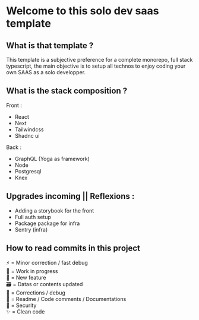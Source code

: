 # Welcome to this solo dev saas template

## What is that template ?

This template is a subjective preference for a complete monorepo, full stack typescript, the main objective is to setup all technos to enjoy coding your own SAAS as a solo developper.

## What is the stack composition ?

Front : 
- React
- Next
- Tailwindcss
- Shadnc ui

Back : 
- GraphQL (Yoga as framework)
- Node
- Postgresql
- Knex

## Upgrades incoming || Reflexions : 
- Adding a storybook for the front
- Full auth setup
- Package package for infra
- Sentry (infra)

## How to read commits in this project

:zap: = Minor correction / fast debug \
:construction: = Work in progress \
:tada: = New feature \
:card_file_box: = Datas or contents updated \
:hammer: = Corrections / debug \
:memo: = Readme / Code comments / Documentations \
:rotating_light: = Security \
:sparkles: = Clean code
